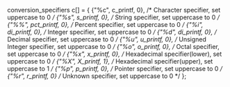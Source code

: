  conversion_specifiers c[] = {
                {"%c", c_printf, 0},   /* Character specifier, set uppercase to 0 */
                {"%s", s_printf, 0},   /* String specifier, set uppercase to 0 */
                {"%%", pct_printf, 0}, /* Percent specifier, set uppercase to 0 */
                {"%i", di_printf, 0},  /* Integer specifier, set uppercase to 0 */
                {"%d", di_printf, 0},  /* Decimal specifier, set uppercase to 0 */
                {"%u", u_printf, 0},   /* Unsigned Integer specifier, set uppercase to 0 */
                {"%o", o_printf, 0},   /* Octal specifier, set uppercase to 0 */
                {"%x", x_printf, 0},   /* Hexadecimal specifier(lower), set uppercase to 0 */
                {"%X", X_printf, 1},   /* Hexadecimal specifier(upper), set uppercase to 1 */
                {"%p", p_printf, 0},   /* Pointer specifier, set uppercase to 0 */
                {"%r", r_printf, 0}    /* Unknown specifier, set uppercase to 0 */
        };
